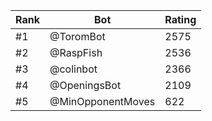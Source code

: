 Rank|Bot|Rating
---|---|---
#1|@ToromBot|2575
#2|@RaspFish|2536
#3|@colinbot|2366
#4|@OpeningsBot|2109
#5|@MinOpponentMoves|622

